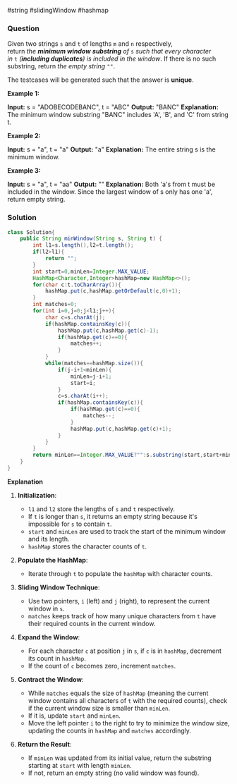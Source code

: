 #string #slidingWindow #hashmap 
### Question
Given two strings `s` and `t` of lengths `m` and `n` respectively, return _the **minimum window**_ **_substring_** _of_ `s` _such that every character in_ `t` _(**including duplicates**) is included in the window_. If there is no such substring, return _the empty string_ `""`.

The testcases will be generated such that the answer is **unique**.

**Example 1:**

**Input:** s = "ADOBECODEBANC", t = "ABC"
**Output:** "BANC"
**Explanation:** The minimum window substring "BANC" includes 'A', 'B', and 'C' from string t.

**Example 2:**

**Input:** s = "a", t = "a"
**Output:** "a"
**Explanation:** The entire string s is the minimum window.

**Example 3:**

**Input:** s = "a", t = "aa"
**Output:** ""
**Explanation:** Both 'a's from t must be included in the window.
Since the largest window of s only has one 'a', return empty string.

### Solution
```java
class Solution{
	public String minWindow(String s, String t) {  
	    int l1=s.length(),l2=t.length();  
	    if(l2>l1){  
	        return "";  
	    }  
	    int start=0,minLen=Integer.MAX_VALUE;  
	    HashMap<Character,Integer>hashMap=new HashMap<>();  
	    for(char c:t.toCharArray()){  
	        hashMap.put(c,hashMap.getOrDefault(c,0)+1);  
	    }  
	    int matches=0;  
	    for(int i=0,j=0;j<l1;j++){  
	        char c=s.charAt(j);  
	        if(hashMap.containsKey(c)){  
	            hashMap.put(c,hashMap.get(c)-1);  
	            if(hashMap.get(c)==0){  
	                matches++;  
	            }  
	        }  
	        while(matches==hashMap.size()){  
	            if(j-i+1<minLen){  
	                minLen=j-i+1;  
	                start=i;  
	            }  
	            c=s.charAt(i++);  
	            if(hashMap.containsKey(c)){  
	                if(hashMap.get(c)==0){  
	                    matches--;  
	                }  
	                hashMap.put(c,hashMap.get(c)+1);  
	            }  
	        }  
	    }  
	    return minLen==Integer.MAX_VALUE?"":s.substring(start,start+minLen);  
	}
}
```

**Explanation**
1. **Initialization**:
    
    - `l1` and `l2` store the lengths of `s` and `t` respectively.
    - If `t` is longer than `s`, it returns an empty string because it's impossible for `s` to contain `t`.
    - `start` and `minLen` are used to track the start of the minimum window and its length.
    - `hashMap` stores the character counts of `t`.
2. **Populate the HashMap**:
    
    - Iterate through `t` to populate the `hashMap` with character counts.
3. **Sliding Window Technique**:
    
    - Use two pointers, `i` (left) and `j` (right), to represent the current window in `s`.
    - `matches` keeps track of how many unique characters from `t` have their required counts in the current window.
4. **Expand the Window**:
    
    - For each character `c` at position `j` in `s`, if `c` is in `hashMap`, decrement its count in `hashMap`.
    - If the count of `c` becomes zero, increment `matches`.
5. **Contract the Window**:
    
    - While `matches` equals the size of `hashMap` (meaning the current window contains all characters of `t` with the required counts), check if the current window size is smaller than `minLen`.
    - If it is, update `start` and `minLen`.
    - Move the left pointer `i` to the right to try to minimize the window size, updating the counts in `hashMap` and `matches` accordingly.
6. **Return the Result**:
    
    - If `minLen` was updated from its initial value, return the substring starting at `start` with length `minLen`.
    - If not, return an empty string (no valid window was found).